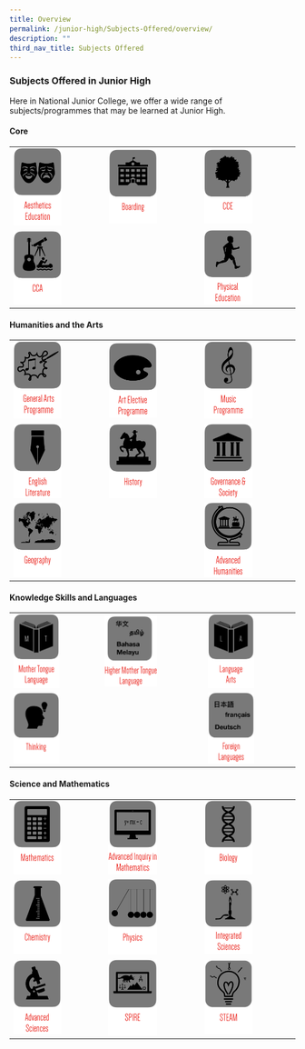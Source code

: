 ```yaml
---
title: Overview
permalink: /junior-high/Subjects-Offered/overview/
description: ""
third_nav_title: Subjects Offered
---
```

### Subjects Offered in Junior High 

Here in National Junior College, we offer a wide range of subjects/programmes that may be learned at Junior High.

#### Core

|  |  |  |
|---|---|---|
| <a href="https://moe-nationaljc-staging.netlify.app/junior-high/subjects-offered/overview/"><img src="/images/a1.png" style="width:55%"></a> | <a href="https://moe-nationaljc-staging.netlify.app/junior-high/subjects-offered/boarding/"><img src="/images/a2.png" style="width:55%"></a> | <a href="web"><img src="/images/a3.png" style="width:55%"></a> |
| <a href="web"><img src="/images/a4.png" style="width:55%"></a> |  | <a href="https://moe-nationaljc-staging.netlify.app/junior-high/subjects-offered/physical-education"><img src="/images/a5.png" style="width:55%"></a> |

#### Humanities and the Arts

|  |  |  |
|---|---|---|
| <a href="https://moe-nationaljc-staging.netlify.app/junior-high/subjects-offered/overview/"><img src="/images/a6.png" style="width:55%"></a> | <a href="https://moe-nationaljc-staging.netlify.app/niche-programmes/art-elective"><img src="/images/a7.png" style="width:55%"></a> | <a href="https://moe-nationaljc-staging.netlify.app/niche-programmes/music-programme"><img src="/images/a8.png" style="width:55%"></a> |
| <a href="https://moe-nationaljc-staging.netlify.app/junior-high/subjects-offered/overview/"><img src="/images/a9.png" style="width:55%"></a> | <a href="https://moe-nationaljc-staging.netlify.app/junior-high/subjects-offered/junior-high-history-curriculum"><img src="/images/a10.png" style="width:55%"></a> | <a href="https://moe-nationaljc-staging.netlify.app/junior-high/subjects-offered/governance-and-society"><img src="/images/a11.png" style="width:55%"></a> |
| <a href="https://moe-nationaljc-staging.netlify.app/junior-high/subjects-offered/geography"><img src="/images/a12.png" style="width:55%"></a> |  | <a href="https://moe-nationaljc-staging.netlify.app/junior-high/subjects-offered/advanced-humanities"><img src="/images/a13.png" style="width:55%"></a> |

#### Knowledge Skills and Languages

|  |  |  |
|---|---|---|
| <a href="https://moe-nationaljc-staging.netlify.app/junior-high/subjects-offered/mother-tongue"><img src="/images/a14.png" style="width:55%"></a> | <a href="https://moe-nationaljc-staging.netlify.app/junior-high/subjects-offered/overview/"><img src="/images/a15.png" style="width:55%"></a> | <a href="https://moe-nationaljc-staging.netlify.app/junior-high/subjects-offered/language-arts"><img src="/images/a16.png" style="width:55%"></a> |
| <a href="https://moe-nationaljc-staging.netlify.app/junior-high/subjects-offered/thinking"><img src="/images/a17.png" style="width:55%"></a> |  | <a><img src="/images/a18.png" style="width:55%"></a> |

#### Science and Mathematics

|  |  |  |
|---|---|---|
| <a href="https://moe-nationaljc-staging.netlify.app/junior-high/subjects-offered/junior-high-mathematics"><img src="/images/a19.png" style="width:55%"></a> | <a href="https://moe-nationaljc-staging.netlify.app/junior-high/subjects-offered/advanced-inquiry-in-mathematics"><img src="/images/a20.png" style="width:55%"></a> | <a href="https://moe-nationaljc-staging.netlify.app/junior-high/subjects-offered/biology"><img src="/images/a21.png" style="width:55%"></a> |
| <a href="https://moe-nationaljc-staging.netlify.app/junior-high/subjects-offered/chemistry"><img src="/images/a22.png" style="width:55%"></a> | <a href="https://moe-nationaljc-staging.netlify.app/junior-high/subjects-offered/physics"><img src="/images/a23.png" style="width:55%"></a> | <a href="https://moe-nationaljc-staging.netlify.app/junior-high/subjects-offered/advanced-sciences/"><img src="/images/a24.png" style="width:55%"></a> |
| <a href="web"><img src="/images/a25.png" style="width:55%"></a> | <a href="web"><img src="/images/a26.png" style="width:55%"></a> | <a href="https://moe-nationaljc-staging.netlify.app/junior-high/subjects-offered/steam"><img src="/images/a27.png" style="width:55%"></a> |